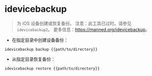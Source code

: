 # idevicebackup

> 为 iOS 设备创建或恢复备份。
> 注意：此工具已过时。请参见 `idevicebackup2`。
> 更多信息：<https://manned.org/idevicebackup>。

- 在指定目录中创建设备备份：

`idevicebackup backup {{path/to/directory}}`

- 从指定目录恢复备份：

`idevicebackup restore {{path/to/directory}}`